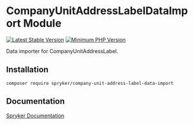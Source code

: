 # CompanyUnitAddressLabelDataImport Module
[![Latest Stable Version](https://poser.pugx.org/spryker/company-unit-address-label-data-import/v/stable.svg)](https://packagist.org/packages/spryker/company-unit-address-label-data-import)
[![Minimum PHP Version](https://img.shields.io/badge/php-%3E%3D%207.4-8892BF.svg)](https://php.net/)

Data importer for CompanyUnitAddressLabel.

## Installation

```
composer require spryker/company-unit-address-label-data-import
```

## Documentation

[Spryker Documentation](https://academy.spryker.com/developing_with_spryker/module_guide/modules.html)
